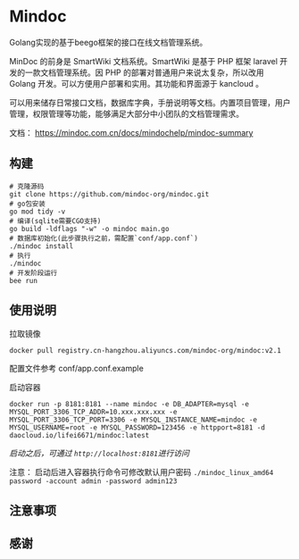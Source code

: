 # Mindoc

Golang实现的基于beego框架的接口在线文档管理系统。

MinDoc 的前身是 SmartWiki 文档系统。SmartWiki 是基于 PHP 框架 laravel 开发的一款文档管理系统。因 PHP 的部署对普通用户来说太复杂，所以改用 Golang 开发。可以方便用户部署和实用。其功能和界面源于 kancloud 。

可以用来储存日常接口文档，数据库字典，手册说明等文档。内置项目管理，用户管理，权限管理等功能，能够满足大部分中小团队的文档管理需求。

文档：
https://mindoc.com.cn/docs/mindochelp/mindoc-summary



## 构建
```shell
# 克隆源码
git clone https://github.com/mindoc-org/mindoc.git
# go包安装
go mod tidy -v
# 编译(sqlite需要CGO支持)
go build -ldflags "-w" -o mindoc main.go
# 数据库初始化(此步骤执行之前，需配置`conf/app.conf`)
./mindoc install
# 执行
./mindoc
# 开发阶段运行
bee run
```



## 使用说明

拉取镜像
```shell
docker pull registry.cn-hangzhou.aliyuncs.com/mindoc-org/mindoc:v2.1
```

配置文件参考
conf/app.conf.example

启动容器
```shell
docker run -p 8181:8181 --name mindoc -e DB_ADAPTER=mysql -e MYSQL_PORT_3306_TCP_ADDR=10.xxx.xxx.xxx -e MYSQL_PORT_3306_TCP_PORT=3306 -e MYSQL_INSTANCE_NAME=mindoc -e MYSQL_USERNAME=root -e MYSQL_PASSWORD=123456 -e httpport=8181 -d daocloud.io/lifei6671/mindoc:latest
```

*启动之后，可通过 `http://localhost:8181`进行访问*

注意： 启动后进入容器执行命令可修改默认用户密码 
`./mindoc_linux_amd64 password -account admin -password admin123`


## 注意事项



## 感谢


